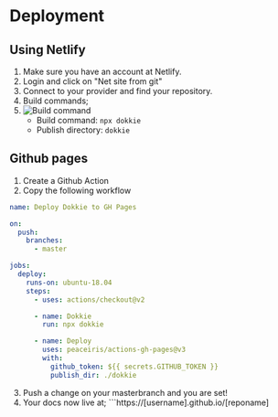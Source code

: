 # Deployment

## Using Netlify

1. Make sure you have an account at Netlify.
2. Login and click on "Net site from git"
3. Connect to your provider and find your repository.
4. Build commands;
5. ![Build command](https://i.ibb.co/YdYJ2Sf/Screenshot-2020-05-31-at-17-38-59.png)
   - Build command: `npx dokkie`
   - Publish directory: `dokkie`

## Github pages

1. Create a Github Action
2. Copy the following workflow

```yaml
name: Deploy Dokkie to GH Pages

on:
  push:
    branches:
      - master

jobs:
  deploy:
    runs-on: ubuntu-18.04
    steps:
      - uses: actions/checkout@v2

      - name: Dokkie
        run: npx dokkie

      - name: Deploy
        uses: peaceiris/actions-gh-pages@v3
        with:
          github_token: ${{ secrets.GITHUB_TOKEN }}
          publish_dir: ./dokkie
```

3. Push a change on your masterbranch and you are set!
4. Your docs now live at; ```https://[username].github.io/[reponame]
